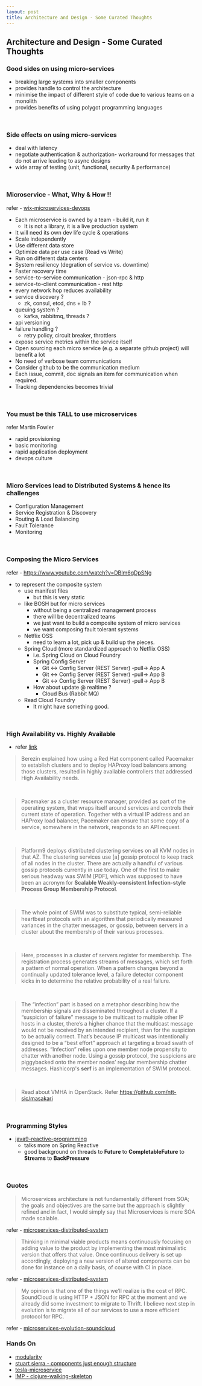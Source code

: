 ```yaml
---
layout: post
title: Architecture and Design - Some Curated Thoughts
---
```


## Architecture and Design - Some Curated Thoughts

### Good sides on using micro-services

- breaking large systems into smaller components
- provides handle to control the architecture
- minimise the impact of different style of code due to various teams on a monolith
- provides benefits of using polygot programming languages

<br />

### Side effects on using micro-services

- deal with latency
- negotiate authentication & authorization- workaround for messages that do not arrive leading to async designs
- wide array of testing (unit, functional, security & performance)

<br />

### Microservice - What, Why & How !!

refer - [wix-microservices-devops](https://www.infoq.com/presentations/wix-microservices-devops)

- Each microservice is owned by a team - build it, run it
  - It is not a library, it is a live production system
- It will need its own dev life cycle & operations
- Scale independently
- Use different data store
- Optimize data per use case (Read vs Write)
- Run on different data centers
- System resiliency (degration of service vs. downtime)
- Faster recovery time
- service-to-service communication - json-rpc & http
- service-to-client communication - rest http
- every network hop reduces availability
- service discovery ?
  - zk, consul, etcd, dns + lb ?
- queuing system ?
  - kafka, rabbitmq, threads ?
- api versioning
- failure handling ?
  - retry policy, circuit breaker, throttlers
- expose service metrics within the service itself
- Open sourcing each micro service (e.g. a separate github project) will benefit a lot
 - No need of verbose team communications
 - Consider github to be the communication medium
 - Each issue, commit, doc signals an item for communication when required.
 - Tracking dependencies becomes trivial

<br />

### You must be this TALL to use microservices

refer Martin Fowler

- rapid provisioning
- basic monitoring
- rapid application deployment
- devops culture

<br />

### Micro Services lead to Distributed Systems & hence its challenges

- Configuration Management
- Service Registration & Discovery
- Routing & Load Balancing
- Fault Tolerance
- Monitoring

<br />

### Composing the Micro Services

refer - https://www.youtube.com/watch?v=DBIm6gDpSNg

- to represent the composite system
  - use manifest files
    - but this is very static
  - like BOSH but for micro services
    - without being a centralized management process
    - there will be decentralized teams
    - we just want to build a composite system of micro services
    - we want composing fault tolerant systems
  - Netflix OSS
    - need to learn a lot, pick up & build up the pieces.
  - Spring Cloud (more standardized approach to Netflix OSS)
    - i.e. Spring Cloud on Cloud Foundry
    - Spring Config Server
      - Git <-> Config Server (REST Server) -pull-> App A
      - Git <-> Config Server (REST Server) -pull-> App B
      - Git <-> Config Server (REST Server) -pull-> App B
    - How about update @ realtime ?
      - Cloud Bus (Rabbit MQ)
  - Read Cloud Foundry
    - It might have something good.

<br />

### High Availability vs. Highly Available

- refer [link](http://thenewstack.io/platform9-raises-high-availability-bar-openstack/)

> Berezin explained how using a Red Hat component called Pacemaker to establish clusters and to 
deploy HAProxy load balancers among those clusters, resulted in highly available controllers 
that addressed High Availability needs.

<br />

>  Pacemaker as a cluster resource manager, provided as part of the operating system, that wraps 
itself around services and controls their current state of operation. Together with a virtual
IP address and an HAProxy load balancer, Pacemaker can ensure that some copy of a service, 
somewhere in the network, responds to an API request.

<br />

> Platform9 deploys distributed clustering services on all KVM nodes in that AZ. The clustering 
services use [a] gossip protocol to keep track of all nodes in the cluster. There are actually 
a handful of various gossip protocols currently in use today. One of the first to make serious 
headway was SWIM [PDF], which was supposed to have been an acronym for 
**Scalable Weakly-consistent Infection-style Process Group Membership Protocol**.

<br />

> The whole point of SWIM was to substitute typical, semi-reliable heartbeat protocols with an 
algorithm that periodically measured variances in the chatter messages, or gossip, between 
servers in a cluster about the membership of their various processes.

<br />

> Here, processes in a cluster of servers register for membership. The registration process 
generates streams of messages, which set forth a pattern of normal operation. When a pattern 
changes beyond a continually updated tolerance level, a failure detector component kicks in 
to determine the relative probability of a real failure.

<br />

> The “infection” part is based on a metaphor describing how the membership signals are disseminated 
throughout a cluster. If a “suspicion of failure” message to be multicast to multiple other IP hosts 
in a cluster, there’s a higher chance that the multicast message would not be received by an intended 
recipient, than for the suspicion to be actually correct. That’s because IP multicast was intentionally 
designed to be a “best effort” approach at targeting a broad swath of addresses. “Infection” relies 
upon one member node propensity to chatter with another node. Using a gossip protocol, the suspicions
are piggybacked onto the member nodes’ regular membership chatter messages. Hashicorp's **serf** is an 
implementation of SWIM protocol.

<br />

> Read about VMHA in OpenStack. Refer https://github.com/ntt-sic/masakari

<br />

### Programming Styles

- [java9-reactive-programming](https://www.infoq.com/presentations/java9-reactive-programming)
  - talks more on Spring Reactive
  - good background on threads to **Future** to **CompletableFuture** to **Streams** to **BackPressure**

<br />

### Quotes

> Microservices architecture is not fundamentally different from SOA; the goals and objectives are the 
same but the approach is slightly refined and in fact, I would simply say that Microservices is mere 
SOA made scalable.

refer - [microservices-distributed-system](https://www.infoq.com/news/2016/09/microservices-distributed-system)

> Thinking in minimal viable products means continuously focusing on adding value to the product by 
implementing the most minimalistic version that offers that value. Once continuous delivery is set up 
accordingly, deploying a new version of altered components can be done for instance on a daily basis, 
of course with CI in place.

refer - [microservices-distributed-system](https://www.infoq.com/news/2016/09/microservices-distributed-system)

> My opinion is that one of the things we’ll realize is the cost of RPC. SoundCloud is using HTTP + JSON for RPC
at the moment and we already did some investment to migrate to Thrift. I believe next step in evolution is to 
migrate all of our services to use a more efficient protocol for RPC.

refer - [microservices-evolution-soundcloud](https://www.infoq.com/articles/microservices-evolution-soundcloud)

### Hands On

- [modularity](https://modularity.org/index.html)
- [stuart sierra - components just enough structure](https://www.youtube.com/watch?v=13cmHf_kt-Q)
- [tesla-microservice](https://github.com/otto-de/tesla-microservice)
- [IMP - clojure-walking-skeleton](http://www.agilityfeat.com/blog/2015/03/clojure-walking-skeleton)
